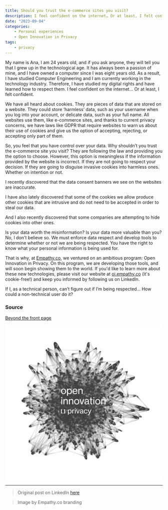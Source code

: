 ```yaml
---
title: Should you trust the e-commerce sites you visit?
description: I feel confident on the internet… Or at least, I felt confident.
date: "2023-09-04"
categories:
    - Personal experiences
    - Open Innovation in Privacy
tags:
    - privacy
---
```


My name is Ana, I am 24 years old, and if you ask anyone, they will tell you that I grew up in the technological age. It has always been a passion of mine, and I have owned a computer since I was eight years old. As a result, I have studied Computer Engineering and I am currently working in the technology industry. Therefore, I have studied my digital rights and have learned how to respect them. I feel confident on the internet… Or at least, I felt confident.

We have all heard about cookies. They are pieces of data that are stored on a website. They could store ‘harmless’ data, such as your username when you log into your account, or delicate data, such as your full name. All websites use them, like e-commerce sites, and thanks to current privacy concerns, we have laws like GDPR that require websites to warn us about their use of cookies and give us the option of accepting, rejecting, or accepting only part of them.

So, you feel that you have control over your data. Why shouldn’t you trust the e-commerce site you visit? They are following the law and providing you the option to choose. However, this option is meaningless if the information provided by the website is incorrect. If they are not going to respect your decision. If they are going to disguise invasive cookies into harmless ones. Whether on intention or not.

I recently discovered that the data consent banners we see on the websites are inaccurate.

I have also lately discovered that some of the cookies we allow produce other cookies that are intrusive and do not need to be accepted in order to steal our data.

And I also recently discovered that some companies are attempting to hide cookies into other ones.

Is your data worth the misinformation? Is your data more valuable than you? No, I don't believe so. We must enforce data respect and develop tools to determine whether or not we are being respected. You have the right to know what your personal information is being used for.

That is why, at [Empathy.co](empathy.co), we ventured on an ambitious program: Open Innovation in Privacy. On this program, we are developing those tools, and will soon begin showing them to the world. If you'd like to learn more about these new technologies, please visit our website at [oi.empathy.co](https://oi.empathy.co/#open-privacy) (it's cookie-free!) and keep you informed by following us on LinkedIn.

If I, as a technical person, can’t figure out if I’m being respected… How could a non-technical user do it?

<h3>Source</h3>

[Beyond the front page](https://lnkd.in/dsmjkm4z)

![Open Innovation in Privacy branding](1.jpg)

-----

> Original post on LinkedIn [here](https://www.linkedin.com/feed/update/urn:li:activity:7093155987322286080?utm_source=share&utm_medium=member_desktop)

> Image by Empathy.co branding
